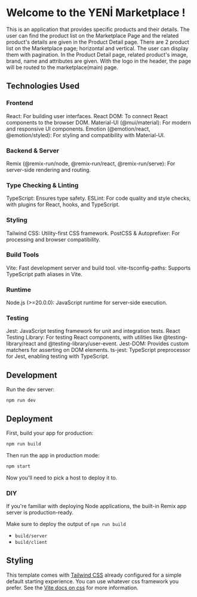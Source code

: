 # Welcome to the YENİ Marketplace !
This is an application that provides specific products and their details.
The user can find the product list on the Marketplace Page and the related product's details are given in the Product Detail page. 
There are 2 product list on the Marketplace page; horizontal and vertical. The user can display them with pagination. 
In the Product Detail page, related product's image, brand, name and attributes are given. 
With the logo in the header, the page will be routed to the marketplace(main) page.

## Technologies Used
### Frontend
React: For building user interfaces.
React DOM: To connect React components to the browser DOM.
Material-UI (@mui/material): For modern and responsive UI components.
Emotion (@emotion/react, @emotion/styled): For styling and compatibility with Material-UI.
### Backend & Server
Remix (@remix-run/node, @remix-run/react, @remix-run/serve): For server-side rendering and routing.
### Type Checking & Linting
TypeScript: Ensures type safety.
ESLint: For code quality and style checks, with plugins for React, hooks, and TypeScript.
### Styling
Tailwind CSS: Utility-first CSS framework.
PostCSS & Autoprefixer: For processing and browser compatibility.
### Build Tools
Vite: Fast development server and build tool.
vite-tsconfig-paths: Supports TypeScript path aliases in Vite.
### Runtime
Node.js (>=20.0.0): JavaScript runtime for server-side execution.
### Testing
Jest: JavaScript testing framework for unit and integration tests.
React Testing Library: For testing React components, with utilities like @testing-library/react and @testing-library/user-event.
Jest-DOM: Provides custom matchers for asserting on DOM elements.
ts-jest: TypeScript preprocessor for Jest, enabling testing with TypeScript.


## Development

Run the dev server:

```shellscript
npm run dev
```

## Deployment

First, build your app for production:

```sh
npm run build
```

Then run the app in production mode:

```sh
npm start
```

Now you'll need to pick a host to deploy it to.

### DIY

If you're familiar with deploying Node applications, the built-in Remix app server is production-ready.

Make sure to deploy the output of `npm run build`

- `build/server`
- `build/client`

## Styling

This template comes with [Tailwind CSS](https://tailwindcss.com/) already configured for a simple default starting experience. You can use whatever css framework you prefer. See the [Vite docs on css](https://vitejs.dev/guide/features.html#css) for more information.
